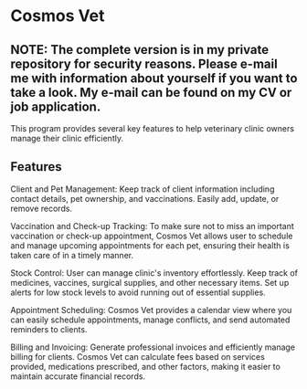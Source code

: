 # Cosmos Vet

## NOTE: The complete version is in my private repository for security reasons. Please e-mail me with information about yourself if you want to take a look. My e-mail can be found on my CV or job application.

This program provides several key features to help veterinary clinic owners manage their clinic efficiently.

## Features
Client and Pet Management: Keep track of client information including contact details, pet ownership, and vaccinations. Easily add, update, or remove records.

Vaccination and Check-up Tracking: To make sure not to miss an important vaccination or check-up appointment, Cosmos Vet allows user to schedule and manage upcoming appointments for each pet, ensuring their health is taken care of in a timely manner.

Stock Control: User can manage clinic's inventory effortlessly. Keep track of medicines, vaccines, surgical supplies, and other necessary items. Set up alerts for low stock levels to avoid running out of essential supplies.

Appointment Scheduling: Cosmos Vet provides a calendar view where you can easily schedule appointments, manage conflicts, and send automated reminders to clients.

Billing and Invoicing: Generate professional invoices and efficiently manage billing for clients. Cosmos Vet can calculate fees based on services provided, medications prescribed, and other factors, making it easier to maintain accurate financial records.
